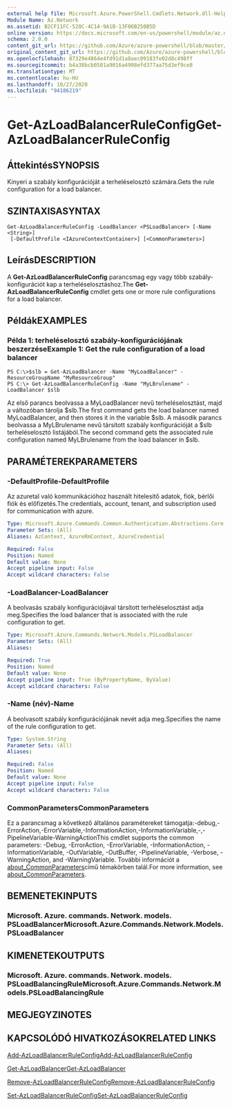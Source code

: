 ```yaml
---
external help file: Microsoft.Azure.PowerShell.Cmdlets.Network.dll-Help.xml
Module Name: Az.Network
ms.assetid: B2CF11FC-520C-4C14-9A1B-13F06B250B5D
online version: https://docs.microsoft.com/en-us/powershell/module/az.network/get-azloadbalancerruleconfig
schema: 2.0.0
content_git_url: https://github.com/Azure/azure-powershell/blob/master/src/Network/Network/help/Get-AzLoadBalancerRuleConfig.md
original_content_git_url: https://github.com/Azure/azure-powershell/blob/master/src/Network/Network/help/Get-AzLoadBalancerRuleConfig.md
ms.openlocfilehash: 87329e4864e4fd91d1a8aec09183fe02d8c498ff
ms.sourcegitcommit: b4a38bcb0501a9016a4998efd377aa75d3ef9ce8
ms.translationtype: MT
ms.contentlocale: hu-HU
ms.lasthandoff: 10/27/2020
ms.locfileid: "94186219"
---
```

# <span data-ttu-id="84c10-101">Get-AzLoadBalancerRuleConfig</span><span class="sxs-lookup"><span data-stu-id="84c10-101">Get-AzLoadBalancerRuleConfig</span></span>

## <span data-ttu-id="84c10-102">Áttekintés</span><span class="sxs-lookup"><span data-stu-id="84c10-102">SYNOPSIS</span></span>
<span data-ttu-id="84c10-103">Kinyeri a szabály konfigurációját a terheléselosztó számára.</span><span class="sxs-lookup"><span data-stu-id="84c10-103">Gets the rule configuration for a load balancer.</span></span>

## <span data-ttu-id="84c10-104">SZINTAXISA</span><span class="sxs-lookup"><span data-stu-id="84c10-104">SYNTAX</span></span>

```
Get-AzLoadBalancerRuleConfig -LoadBalancer <PSLoadBalancer> [-Name <String>]
 [-DefaultProfile <IAzureContextContainer>] [<CommonParameters>]
```

## <span data-ttu-id="84c10-105">Leírás</span><span class="sxs-lookup"><span data-stu-id="84c10-105">DESCRIPTION</span></span>
<span data-ttu-id="84c10-106">A **Get-AzLoadBalancerRuleConfig** parancsmag egy vagy több szabály-konfigurációt kap a terheléselosztáshoz.</span><span class="sxs-lookup"><span data-stu-id="84c10-106">The **Get-AzLoadBalancerRuleConfig** cmdlet gets one or more rule configurations for a load balancer.</span></span>

## <span data-ttu-id="84c10-107">Példák</span><span class="sxs-lookup"><span data-stu-id="84c10-107">EXAMPLES</span></span>

### <span data-ttu-id="84c10-108">Példa 1: terheléselosztó szabály-konfigurációjának beszerzése</span><span class="sxs-lookup"><span data-stu-id="84c10-108">Example 1: Get the rule configuration of a load balancer</span></span>
```
PS C:\>$slb = Get-AzLoadBalancer -Name "MyLoadBalancer" -ResourceGroupName "MyResourceGroup"
PS C:\> Get-AzLoadBalancerRuleConfig -Name "MyLBrulename" -LoadBalancer $slb
```

<span data-ttu-id="84c10-109">Az első parancs beolvassa a MyLoadBalancer nevű terheléselosztást, majd a változóban tárolja $slb.</span><span class="sxs-lookup"><span data-stu-id="84c10-109">The first command gets the load balancer named MyLoadBalancer, and then stores it in the variable $slb.</span></span>
<span data-ttu-id="84c10-110">A második parancs beolvassa a MyLBrulename nevű társított szabály konfigurációját a $slb terheléselosztó listájából.</span><span class="sxs-lookup"><span data-stu-id="84c10-110">The second command gets the associated rule configuration named MyLBrulename from the load balancer in $slb.</span></span>

## <span data-ttu-id="84c10-111">PARAMÉTEREK</span><span class="sxs-lookup"><span data-stu-id="84c10-111">PARAMETERS</span></span>

### <span data-ttu-id="84c10-112">-DefaultProfile</span><span class="sxs-lookup"><span data-stu-id="84c10-112">-DefaultProfile</span></span>
<span data-ttu-id="84c10-113">Az azuretal való kommunikációhoz használt hitelesítő adatok, fiók, bérlői fiók és előfizetés.</span><span class="sxs-lookup"><span data-stu-id="84c10-113">The credentials, account, tenant, and subscription used for communication with azure.</span></span>

```yaml
Type: Microsoft.Azure.Commands.Common.Authentication.Abstractions.Core.IAzureContextContainer
Parameter Sets: (All)
Aliases: AzContext, AzureRmContext, AzureCredential

Required: False
Position: Named
Default value: None
Accept pipeline input: False
Accept wildcard characters: False
```

### <span data-ttu-id="84c10-114">-LoadBalancer</span><span class="sxs-lookup"><span data-stu-id="84c10-114">-LoadBalancer</span></span>
<span data-ttu-id="84c10-115">A beolvasás szabály konfigurációjával társított terheléselosztást adja meg.</span><span class="sxs-lookup"><span data-stu-id="84c10-115">Specifies the load balancer that is associated with the rule configuration to get.</span></span>

```yaml
Type: Microsoft.Azure.Commands.Network.Models.PSLoadBalancer
Parameter Sets: (All)
Aliases:

Required: True
Position: Named
Default value: None
Accept pipeline input: True (ByPropertyName, ByValue)
Accept wildcard characters: False
```

### <span data-ttu-id="84c10-116">-Name (név)</span><span class="sxs-lookup"><span data-stu-id="84c10-116">-Name</span></span>
<span data-ttu-id="84c10-117">A beolvasott szabály konfigurációjának nevét adja meg.</span><span class="sxs-lookup"><span data-stu-id="84c10-117">Specifies the name of the rule configuration to get.</span></span>

```yaml
Type: System.String
Parameter Sets: (All)
Aliases:

Required: False
Position: Named
Default value: None
Accept pipeline input: False
Accept wildcard characters: False
```

### <span data-ttu-id="84c10-118">CommonParameters</span><span class="sxs-lookup"><span data-stu-id="84c10-118">CommonParameters</span></span>
<span data-ttu-id="84c10-119">Ez a parancsmag a következő általános paramétereket támogatja:-debug,-ErrorAction,-ErrorVariable,-InformationAction,-InformationVariable,-,-PipelineVariable-WarningAction</span><span class="sxs-lookup"><span data-stu-id="84c10-119">This cmdlet supports the common parameters: -Debug, -ErrorAction, -ErrorVariable, -InformationAction, -InformationVariable, -OutVariable, -OutBuffer, -PipelineVariable, -Verbose, -WarningAction, and -WarningVariable.</span></span> <span data-ttu-id="84c10-120">További információt a [about_CommonParameters](http://go.microsoft.com/fwlink/?LinkID=113216)című témakörben talál.</span><span class="sxs-lookup"><span data-stu-id="84c10-120">For more information, see [about_CommonParameters](http://go.microsoft.com/fwlink/?LinkID=113216).</span></span>

## <span data-ttu-id="84c10-121">BEMENETEK</span><span class="sxs-lookup"><span data-stu-id="84c10-121">INPUTS</span></span>

### <span data-ttu-id="84c10-122">Microsoft. Azure. commands. Network. models. PSLoadBalancer</span><span class="sxs-lookup"><span data-stu-id="84c10-122">Microsoft.Azure.Commands.Network.Models.PSLoadBalancer</span></span>

## <span data-ttu-id="84c10-123">KIMENETEK</span><span class="sxs-lookup"><span data-stu-id="84c10-123">OUTPUTS</span></span>

### <span data-ttu-id="84c10-124">Microsoft. Azure. commands. Network. models. PSLoadBalancingRule</span><span class="sxs-lookup"><span data-stu-id="84c10-124">Microsoft.Azure.Commands.Network.Models.PSLoadBalancingRule</span></span>

## <span data-ttu-id="84c10-125">MEGJEGYZI</span><span class="sxs-lookup"><span data-stu-id="84c10-125">NOTES</span></span>

## <span data-ttu-id="84c10-126">KAPCSOLÓDÓ HIVATKOZÁSOK</span><span class="sxs-lookup"><span data-stu-id="84c10-126">RELATED LINKS</span></span>

[<span data-ttu-id="84c10-127">Add-AzLoadBalancerRuleConfig</span><span class="sxs-lookup"><span data-stu-id="84c10-127">Add-AzLoadBalancerRuleConfig</span></span>](./Add-AzLoadBalancerRuleConfig.md)

[<span data-ttu-id="84c10-128">Get-AzLoadBalancer</span><span class="sxs-lookup"><span data-stu-id="84c10-128">Get-AzLoadBalancer</span></span>](./Get-AzLoadBalancer.md)

[<span data-ttu-id="84c10-129">Remove-AzLoadBalancerRuleConfig</span><span class="sxs-lookup"><span data-stu-id="84c10-129">Remove-AzLoadBalancerRuleConfig</span></span>](./Remove-AzLoadBalancerRuleConfig.md)

[<span data-ttu-id="84c10-130">Set-AzLoadBalancerRuleConfig</span><span class="sxs-lookup"><span data-stu-id="84c10-130">Set-AzLoadBalancerRuleConfig</span></span>](./Set-AzLoadBalancerRuleConfig.md)


